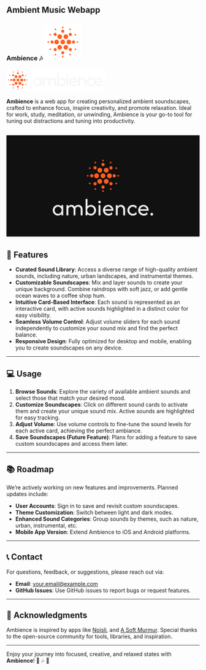 ## Ambient Music Webapp

### Ambience 🎶 [![MyFiles Site Screenshot](files/logo/logo.svg)](https://github.com/TheRuchirShah/Ambience)
[![Ambience](files/logo/full_logo.svg)](https://github.com/TheRuchirShah/Ambience)

**Ambience** is a web app for creating personalized ambient soundscapes, crafted to enhance focus, inspire creativity, and promote relaxation. Ideal for work, study, meditation, or unwinding, Ambience is your go-to tool for tuning out distractions and tuning into productivity.

[![Ambience](files/logo/social_share_link_img.jpg)](https://github.com/TheRuchirShah/Ambience)
---

## 🌟 Features

- **Curated Sound Library**: Access a diverse range of high-quality ambient sounds, including nature, urban landscapes, and instrumental themes.
- **Customizable Soundscapes**: Mix and layer sounds to create your unique background. Combine raindrops with soft jazz, or add gentle ocean waves to a coffee shop hum.
- **Intuitive Card-Based Interface**: Each sound is represented as an interactive card, with active sounds highlighted in a distinct color for easy visibility.
- **Seamless Volume Control**: Adjust volume sliders for each sound independently to customize your sound mix and find the perfect balance.
- **Responsive Design**: Fully optimized for desktop and mobile, enabling you to create soundscapes on any device.

---

## 💻 Usage

1. **Browse Sounds**: Explore the variety of available ambient sounds and select those that match your desired mood.
2. **Customize Soundscapes**: Click on different sound cards to activate them and create your unique sound mix. Active sounds are highlighted for easy tracking.
3. **Adjust Volume**: Use volume controls to fine-tune the sound levels for each active card, achieving the perfect ambiance.
4. **Save Soundscapes (Future Feature)**: Plans for adding a feature to save custom soundscapes and access them later.

---

## 📚 Roadmap

We’re actively working on new features and improvements. Planned updates include:

- **User Accounts**: Sign in to save and revisit custom soundscapes.
- **Theme Customization**: Switch between light and dark modes.
- **Enhanced Sound Categories**: Group sounds by themes, such as nature, urban, instrumental, etc.
- **Mobile App Version**: Extend Ambience to iOS and Android platforms.

---

## 📞 Contact

For questions, feedback, or suggestions, please reach out via:

- **Email**: [your.email@example.com](https://ruchir-website.vercel.app/contact.html)
- **GitHub Issues**: Use GitHub issues to report bugs or request features.

---

## 🙌 Acknowledgments

Ambience is inspired by apps like [Noisli](https://noisli.com/), and [A Soft Murmur](https://asoftmurmur.com/). Special thanks to the open-source community for tools, libraries, and inspiration.

---

Enjoy your journey into focused, creative, and relaxed states with **Ambience**! 🌊 🎶 🌿

